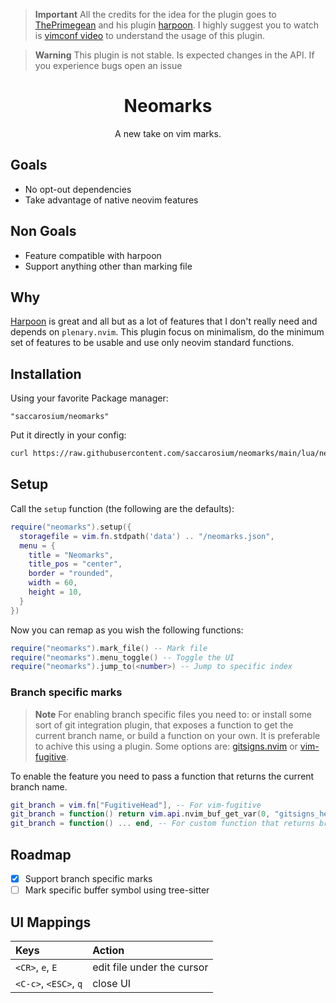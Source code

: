 > **Important**
> All the credits for the idea for the plugin goes to [ThePrimegean][1] and his
> plugin [harpoon][2]. I highly suggest you to watch is [vimconf video][3] to
> understand the usage of this plugin.

> **Warning**
> This plugin is not stable. Is expected changes in the API. If you experience bugs open an issue

<div align='center'>

# Neomarks

A new take on vim marks.

</div>

## Goals

* No opt-out dependencies
* Take advantage of native neovim features

## Non Goals

* Feature compatible with harpoon
* Support anything other than marking file

## Why

[Harpoon][2] is great and all but as a lot of features that I don't really need
and depends on `plenary.nvim`. This plugin focus on minimalism, do the minimum
set of features to be usable and use only neovim standard functions.

## Installation

Using your favorite Package manager:

```
"saccarosium/neomarks"
```

Put it directly in your config:

```sh
curl https://raw.githubusercontent.com/saccarosium/neomarks/main/lua/neomarks.lua -o "${XDG_CONFIG_HOME:-$HOME/.config}"/nvim/lua/neomarks.lua
```

## Setup

Call the `setup` function (the following are the defaults):

```lua
require("neomarks").setup({
  storagefile = vim.fn.stdpath('data') .. "/neomarks.json",
  menu = {
    title = "Neomarks",
    title_pos = "center",
    border = "rounded",
    width = 60,
    height = 10,
  }
})
```

Now you can remap as you wish the following functions:

```lua
require("neomarks").mark_file() -- Mark file
require("neomarks").menu_toggle() -- Toggle the UI
require("neomarks").jump_to(<number>) -- Jump to specific index
```

### Branch specific marks

> **Note**
> For enabling branch specific files you need to: or install some sort of git integration plugin, that exposes a function to get the current branch name, or build a function on your own. It is preferable to achive this using a plugin. Some options are: [gitsigns.nvim][4] or [vim-fugitive][5].

To enable the feature you need to pass a function that returns the current branch name.

```lua
git_branch = vim.fn["FugitiveHead"], -- For vim-fugitive
git_branch = function() return vim.api.nvim_buf_get_var(0, "gitsigns_head") end, -- For gitsigns.nvim
git_branch = function() ... end, -- For custom function that returns branch name
```

## Roadmap

- [x] Support branch specific marks
- [ ] Mark specific buffer symbol using tree-sitter

## UI Mappings

| Keys | Action |
| :--- | :----- |
| `<CR>`, `e`, `E` | edit file under the cursor |
| `<C-c>`, `<ESC>`, `q` | close UI |


[1]: https://github.com/ThePrimeagen
[2]: https://github.com/ThePrimeagen/harpoon
[3]: https://www.youtube.com/watch?v=Qnos8aApa9g
[4]: https://github.com/lewis6991/gitsigns.nvim
[5]: https://github.com/tpope/vim-fugitive
